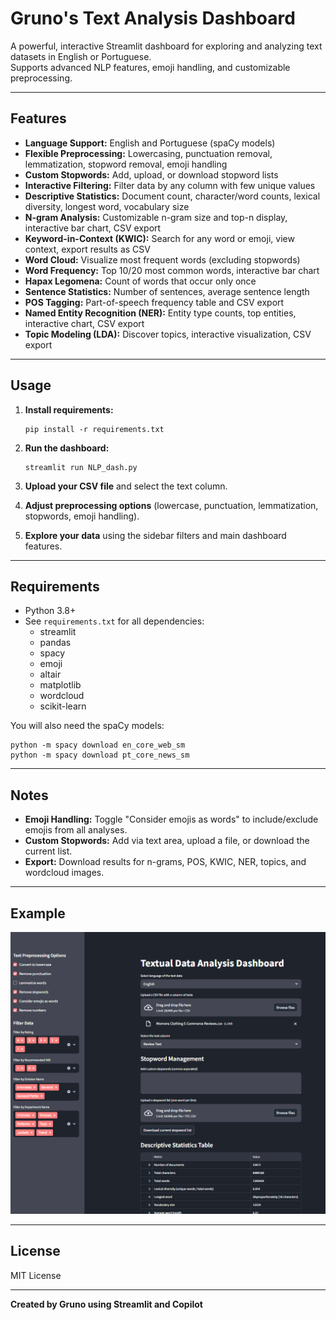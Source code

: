 # Gruno's Text Analysis Dashboard

A powerful, interactive Streamlit dashboard for exploring and analyzing text datasets in English or Portuguese.  
Supports advanced NLP features, emoji handling, and customizable preprocessing.

---

## Features

- **Language Support:** English and Portuguese (spaCy models)
- **Flexible Preprocessing:** Lowercasing, punctuation removal, lemmatization, stopword removal, emoji handling
- **Custom Stopwords:** Add, upload, or download stopword lists
- **Interactive Filtering:** Filter data by any column with few unique values
- **Descriptive Statistics:** Document count, character/word counts, lexical diversity, longest word, vocabulary size
- **N-gram Analysis:** Customizable n-gram size and top-n display, interactive bar chart, CSV export
- **Keyword-in-Context (KWIC):** Search for any word or emoji, view context, export results as CSV
- **Word Cloud:** Visualize most frequent words (excluding stopwords)
- **Word Frequency:** Top 10/20 most common words, interactive bar chart
- **Hapax Legomena:** Count of words that occur only once
- **Sentence Statistics:** Number of sentences, average sentence length
- **POS Tagging:** Part-of-speech frequency table and CSV export
- **Named Entity Recognition (NER):** Entity type counts, top entities, interactive chart, CSV export
- **Topic Modeling (LDA):** Discover topics, interactive visualization, CSV export

---

## Usage

1. **Install requirements:**
    ```
    pip install -r requirements.txt
    ```

2. **Run the dashboard:**
    ```
    streamlit run NLP_dash.py
    ```

3. **Upload your CSV file** and select the text column.

4. **Adjust preprocessing options** (lowercase, punctuation, lemmatization, stopwords, emoji handling).

5. **Explore your data** using the sidebar filters and main dashboard features.

---

## Requirements

- Python 3.8+
- See `requirements.txt` for all dependencies:
    - streamlit
    - pandas
    - spacy
    - emoji
    - altair
    - matplotlib
    - wordcloud
    - scikit-learn

You will also need the spaCy models:
```
python -m spacy download en_core_web_sm
python -m spacy download pt_core_news_sm
```

---

## Notes

- **Emoji Handling:** Toggle "Consider emojis as words" to include/exclude emojis from all analyses.
- **Custom Stopwords:** Add via text area, upload a file, or download the current list.
- **Export:** Download results for n-grams, POS, KWIC, NER, topics, and wordcloud images.

---

## Example

![dashboard screenshot](screenshot.png)

---

## License

MIT License

---

**Created by Gruno using Streamlit and Copilot**